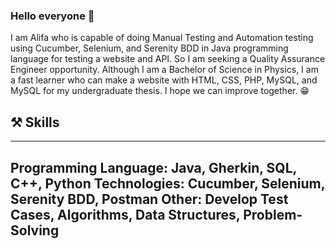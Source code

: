 ### Hello everyone 👋
I am Alifa who is capable of doing Manual Testing and Automation testing using Cucumber, Selenium, and Serenity BDD in Java programming language for testing a website and API. So I am seeking a Quality Assurance Engineer opportunity. Although I am a Bachelor of Science in Physics, I am a fast learner who can make a website with
HTML, CSS, PHP, MySQL, and MySQL for my undergraduate thesis. I hope we can improve together. 😁

## ⚒ Skills
---
Programming Language: Java, Gherkin, SQL, C++, Python
Technologies: Cucumber, Selenium, Serenity BDD, Postman
Other: Develop Test Cases, Algorithms, Data Structures, Problem-Solving
---


<!--
**alifalmr/alifalmr** is a ✨ _special_ ✨ repository because its `README.md` (this file) appears on your GitHub profile.

Here are some ideas to get you started:

- 🔭 I’m currently working on ...
- 🌱 I’m currently learning ...
- 👯 I’m looking to collaborate on ...
- 🤔 I’m looking for help with ...
- 💬 Ask me about ...
- 📫 How to reach me: ...
- 😄 Pronouns: ...
- ⚡ Fun fact: ...
-->
